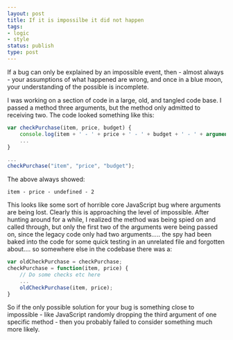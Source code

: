 ```yaml
---
layout: post
title: If it is impossilbe it did not happen
tags:
- logic
- style
status: publish
type: post
---
```

If a bug can only be explained by an impossible event, then - almost always - your assumptions
of what happened are wrong, and once in a blue moon, your understanding of the possible is
incomplete.

I was working on a section of code in a large, old, and tangled code base. I passed a method three arguments, but the method only
admitted to receiving two. The code looked something like this:

```javascript
var checkPurchase(item, price, budget) {
    console.log(item + ' - ' + price + ' - ' + budget + ' - ' + arguments.length);
    ...
}

...
checkPurchase("item", "price", "budget");
```

The above always showed:
```
item - price - undefined - 2
```

This looks like some sort of horrible core JavaScript bug where arguments are being lost. Clearly
this is approaching the level of impossible. After hunting around for a while, I realized
the method was being spied on and called through, but only the first two of the arguments were being passed
on, since the legacy code only had two arguments..... the spy had been baked into the code
for some quick testing in an unrelated file and forgotten about.... so somewhere else in the
codebase there was a:

```javascript
var oldCheckPurchase = checkPurchase;
checkPurchase = function(item, price) {
    // Do some checks etc here
    ...
    oldCheckPurchase(item, price);
}
```

So if the only possible solution for your bug is something close to impossible - like JavaScript
randomly dropping the third argument of one specific method - then you probably failed to
consider something much more likely.
